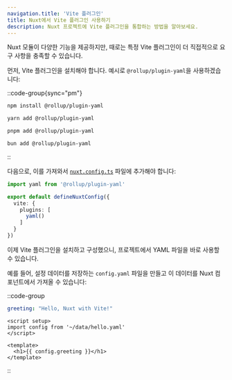 ```yaml
---
navigation.title: 'Vite 플러그인'
title: Nuxt에서 Vite 플러그인 사용하기
description: Nuxt 프로젝트에 Vite 플러그인을 통합하는 방법을 알아보세요.
---
```


Nuxt 모듈이 다양한 기능을 제공하지만, 때로는 특정 Vite 플러그인이 더 직접적으로 요구 사항을 충족할 수 있습니다.

먼저, Vite 플러그인을 설치해야 합니다. 예시로 `@rollup/plugin-yaml`을 사용하겠습니다:

::code-group{sync="pm"}

  ```bash [npm]
  npm install @rollup/plugin-yaml
  ```

  ```bash [yarn]
  yarn add @rollup/plugin-yaml
  ```

  ```bash [pnpm]
  pnpm add @rollup/plugin-yaml
  ```

  ```bash [bun]
  bun add @rollup/plugin-yaml
  ```

::

다음으로, 이를 가져와서 [`nuxt.config.ts`](/docs/guide/directory-structure/nuxt-config) 파일에 추가해야 합니다:

```ts [nuxt.config.ts]
import yaml from '@rollup/plugin-yaml'

export default defineNuxtConfig({
  vite: {
    plugins: [
      yaml()
    ]
  }
})
```

이제 Vite 플러그인을 설치하고 구성했으니, 프로젝트에서 YAML 파일을 바로 사용할 수 있습니다.

예를 들어, 설정 데이터를 저장하는 `config.yaml` 파일을 만들고 이 데이터를 Nuxt 컴포넌트에서 가져올 수 있습니다:

::code-group

```yaml [data/hello.yaml]
greeting: "Hello, Nuxt with Vite!"
```

```vue [components/Hello.vue]
<script setup>
import config from '~/data/hello.yaml'
</script>

<template>
  <h1>{{ config.greeting }}</h1>
</template>
```

::

